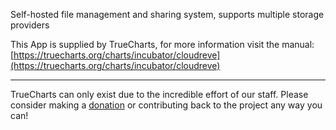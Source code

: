 Self-hosted file management and sharing system, supports multiple storage providers

This App is supplied by TrueCharts, for more information visit the manual: [https://truecharts.org/charts/incubator/cloudreve](https://truecharts.org/charts/incubator/cloudreve)

---

TrueCharts can only exist due to the incredible effort of our staff.
Please consider making a [donation](https://truecharts.org/about/sponsor) or contributing back to the project any way you can!
